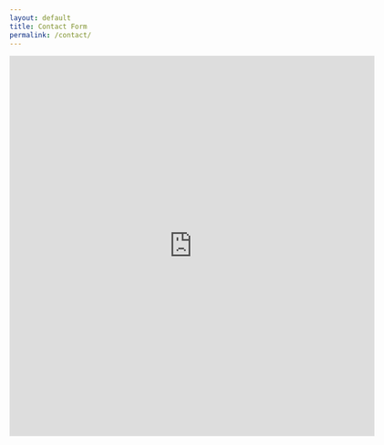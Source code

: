 ```yaml
---
layout: default
title: Contact Form
permalink: /contact/
---
```

<iframe src="https://docs.google.com/forms/d/e/1FAIpQLSfMJL95fRPaniVuUUhJvNwxUNFnev0VE7Li8bmxsZ7DM3ok6g/viewform?embedded=true" width="640" height="666" frameborder="0" marginheight="0" marginwidth="0">Loading…</iframe>
